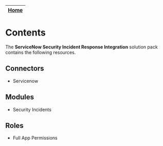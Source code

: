 | [Home](https://github.com/fortinet-fortisoar/solution-pack-servicenow-security-incident-response-integration/blob/release/1.0.0/README.md) |
|--------------------------------------------|

# Contents

The **ServiceNow Security Incident Response Integration** solution pack contains the following resources.

## Connectors

- Servicenow

## Modules

- Security Incidents

## Roles

- Full App Permissions

